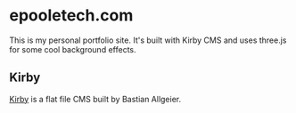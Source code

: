 # epooletech.com

This is my personal portfolio site. It's built with Kirby CMS and uses three.js for some cool background effects.

## Kirby

[Kirby](https://getkirby.com) is a flat file CMS built by Bastian Allgeier.